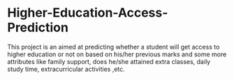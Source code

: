 # Higher-Education-Access-Prediction
This project is an aimed at predicting whether a student will get access to higher education or not on based on his/her previous marks and some more attributes like family support, does he/she attained extra classes, daily study time, extracurricular activities ,etc.
